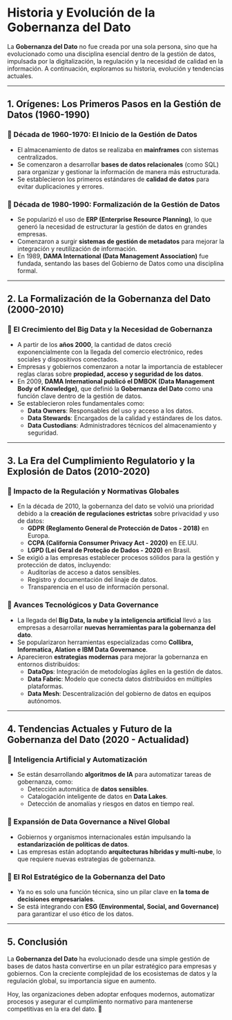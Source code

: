 # Historia y Evolución de la Gobernanza del Dato

La **Gobernanza del Dato** no fue creada por una sola persona, sino que ha evolucionado como una disciplina esencial dentro de la gestión de datos, impulsada por la digitalización, la regulación y la necesidad de calidad en la información. A continuación, exploramos su historia, evolución y tendencias actuales.

---

## 1. Orígenes: Los Primeros Pasos en la Gestión de Datos (1960-1990)

### 📌 Década de 1960-1970: El Inicio de la Gestión de Datos
- El almacenamiento de datos se realizaba en **mainframes** con sistemas centralizados.
- Se comenzaron a desarrollar **bases de datos relacionales** (como SQL) para organizar y gestionar la información de manera más estructurada.
- Se establecieron los primeros estándares de **calidad de datos** para evitar duplicaciones y errores.

### 📌 Década de 1980-1990: Formalización de la Gestión de Datos
- Se popularizó el uso de **ERP (Enterprise Resource Planning)**, lo que generó la necesidad de estructurar la gestión de datos en grandes empresas.
- Comenzaron a surgir **sistemas de gestión de metadatos** para mejorar la integración y reutilización de información.
- En 1989, **DAMA International (Data Management Association)** fue fundada, sentando las bases del Gobierno de Datos como una disciplina formal.

---

## 2. La Formalización de la Gobernanza del Dato (2000-2010)

### 📌 El Crecimiento del Big Data y la Necesidad de Gobernanza
- A partir de los **años 2000**, la cantidad de datos creció exponencialmente con la llegada del comercio electrónico, redes sociales y dispositivos conectados.
- Empresas y gobiernos comenzaron a notar la importancia de establecer reglas claras sobre **propiedad, acceso y seguridad de los datos**.
- En 2009, **DAMA International publicó el DMBOK (Data Management Body of Knowledge)**, que definió la **Gobernanza del Dato** como una función clave dentro de la gestión de datos.
- Se establecieron roles fundamentales como:
  - **Data Owners**: Responsables del uso y acceso a los datos.
  - **Data Stewards**: Encargados de la calidad y estándares de los datos.
  - **Data Custodians**: Administradores técnicos del almacenamiento y seguridad.

---

## 3. La Era del Cumplimiento Regulatorio y la Explosión de Datos (2010-2020)

### 📌 Impacto de la Regulación y Normativas Globales
- En la década de 2010, la gobernanza del dato se volvió una prioridad debido a la **creación de regulaciones estrictas** sobre privacidad y uso de datos:
  - **GDPR (Reglamento General de Protección de Datos - 2018)** en Europa.
  - **CCPA (California Consumer Privacy Act - 2020)** en EE.UU.
  - **LGPD (Lei Geral de Proteção de Dados - 2020)** en Brasil.
- Se exigió a las empresas establecer procesos sólidos para la gestión y protección de datos, incluyendo:
  - Auditorías de acceso a datos sensibles.
  - Registro y documentación del linaje de datos.
  - Transparencia en el uso de información personal.

### 📌 Avances Tecnológicos y Data Governance
- La llegada del **Big Data, la nube y la inteligencia artificial** llevó a las empresas a desarrollar **nuevas herramientas para la gobernanza del dato**.
- Se popularizaron herramientas especializadas como **Collibra, Informatica, Alation e IBM Data Governance**.
- Aparecieron **estrategias modernas** para mejorar la gobernanza en entornos distribuidos:
  - **DataOps**: Integración de metodologías ágiles en la gestión de datos.
  - **Data Fabric**: Modelo que conecta datos distribuidos en múltiples plataformas.
  - **Data Mesh**: Descentralización del gobierno de datos en equipos autónomos.

---

## 4. Tendencias Actuales y Futuro de la Gobernanza del Dato (2020 - Actualidad)

### 📌 Inteligencia Artificial y Automatización
- Se están desarrollando **algoritmos de IA** para automatizar tareas de gobernanza, como:
  - Detección automática de **datos sensibles**.
  - Catalogación inteligente de datos en **Data Lakes**.
  - Detección de anomalías y riesgos en datos en tiempo real.

### 📌 Expansión de Data Governance a Nivel Global
- Gobiernos y organismos internacionales están impulsando la **estandarización de políticas de datos**.
- Las empresas están adoptando **arquitecturas híbridas y multi-nube**, lo que requiere nuevas estrategias de gobernanza.

### 📌 El Rol Estratégico de la Gobernanza del Dato
- Ya no es solo una función técnica, sino un pilar clave en **la toma de decisiones empresariales**.
- Se está integrando con **ESG (Environmental, Social, and Governance)** para garantizar el uso ético de los datos.

---

## 5. Conclusión

La **Gobernanza del Dato** ha evolucionado desde una simple gestión de bases de datos hasta convertirse en un pilar estratégico para empresas y gobiernos. Con la creciente complejidad de los ecosistemas de datos y la regulación global, su importancia sigue en aumento.

Hoy, las organizaciones deben adoptar enfoques modernos, automatizar procesos y asegurar el cumplimiento normativo para mantenerse competitivas en la era del dato. 🚀

